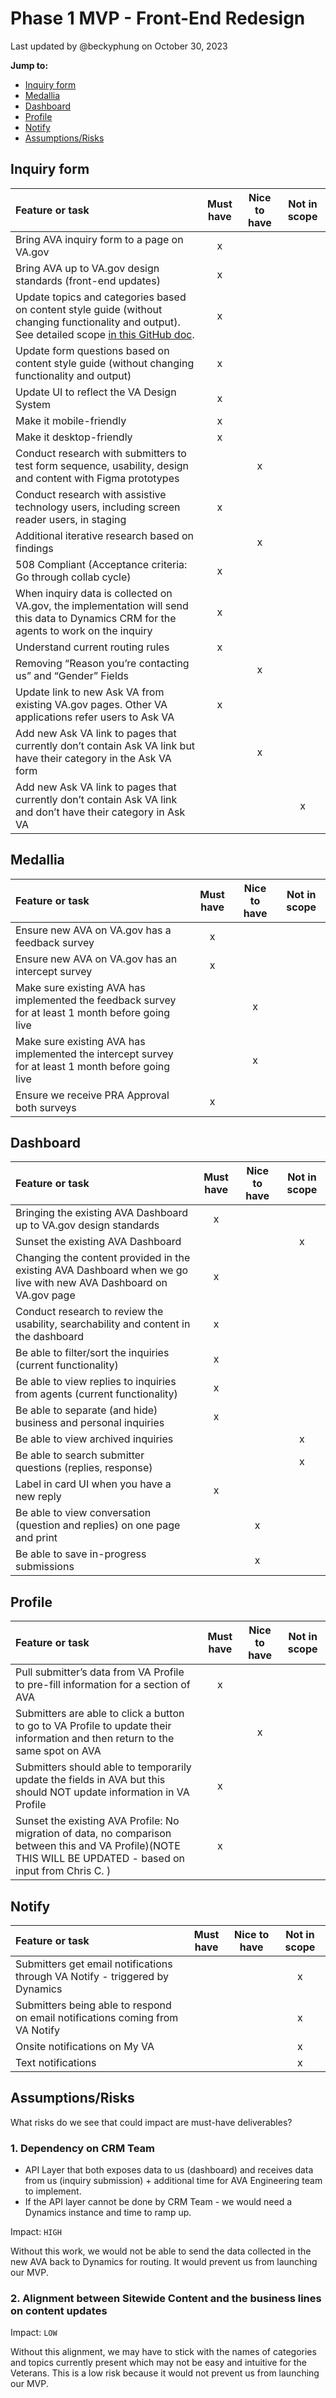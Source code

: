 # Phase 1 MVP - Front-End Redesign

Last updated by @beckyphung on October 30, 2023

**Jump to:**
- [Inquiry form](#inquiry-form)
- [Medallia](#medallia)
- [Dashboard](#dashboard)
- [Profile](#profile)
- [Notify](#notify)
- [Assumptions/Risks](#assumptionsrisks)

## Inquiry form

|Feature or task|Must have|Nice to have|Not in scope|
|:--|:--:|:--:|:--:|
|Bring AVA inquiry form to a page on VA.gov|x|||
|Bring AVA up to VA.gov design standards (front-end updates)|x|||
|Update topics and categories based on content style guide (without changing functionality and output). See detailed scope [in this GitHub doc](https://github.com/department-of-veterans-affairs/va.gov-team/blob/master/products/ask-va/products/category-topic-subtopic-scope-for-phase-1.md).|x|||
|Update form questions based on content style guide (without changing functionality and output)|x|||
|Update UI to reflect the VA Design System|x|||
|Make it mobile-friendly|x|||
|Make it desktop-friendly|x|||
|Conduct research with submitters to test form sequence, usability, design and content with Figma prototypes||x||
|Conduct research with assistive technology users, including screen reader users, in staging |x|||
|Additional iterative research based on findings||x||
|508 Compliant (Acceptance criteria: Go through collab cycle)|x|||
|When inquiry data is collected on VA.gov, the implementation will send this data to Dynamics CRM for the agents to work on the inquiry|x|||
|Understand current routing rules|x|||
|Removing “Reason you’re contacting us” and “Gender” Fields||x||
|Update link to new Ask VA from existing VA.gov pages. Other VA applications refer users to Ask VA |x|||
|Add new Ask VA link to pages that currently don’t contain Ask VA link but have their category in the Ask VA form||x||
|Add new Ask VA link to pages that currently don’t contain Ask VA link and don’t have their category in Ask VA|||x|

## Medallia

|Feature or task|Must have|Nice to have|Not in scope|
|:--|:--:|:--:|:--:|
|Ensure new AVA on VA.gov has a feedback survey|x|||
|Ensure new AVA on VA.gov has an intercept survey|x|||
|Make sure existing AVA has implemented the feedback survey for at least 1 month before going live||x||
|Make sure existing AVA has implemented the intercept survey for at least 1 month before going live||x||
|Ensure we receive PRA Approval both surveys|x|||

## Dashboard

|Feature or task|Must have|Nice to have|Not in scope|
|:--|:--:|:--:|:--:|
|Bringing the existing AVA Dashboard up to VA.gov design standards|x|||
|Sunset the existing AVA Dashboard|||x|
|Changing the content provided in the existing AVA Dashboard when we go live with new AVA Dashboard on VA.gov page |x|||
|Conduct research to review the usability, searchability and content in the dashboard |x|||
|Be able to filter/sort the inquiries (current functionality)|x|||
|Be able to view replies to inquiries from agents (current functionality)|x|||
|Be able to separate (and hide) business and personal inquiries|x|||
|Be able to view archived inquiries|||x|
|Be able to search submitter questions (replies, response)|||x|
|Label in card UI when you have a new reply |x|||
|Be able to view conversation (question and replies) on one page and print||x||
|Be able to save in-progress submissions||x||

## Profile

|Feature or task|Must have|Nice to have|Not in scope|
|:--|:--:|:--:|:--:|
|Pull submitter’s data from VA Profile to pre-fill information for a section of AVA|x|||
|Submitters are able to click a button to go to VA Profile to update their information and then return to the same spot on AVA||x||
|Submitters should able to temporarily update the fields in AVA but this should NOT update information in VA Profile|x|||
|Sunset the existing AVA Profile: No migration of data, no comparison between this and VA Profile)(NOTE THIS WILL BE UPDATED - based on input from Chris C. ) |x|||

## Notify

|Feature or task|Must have|Nice to have|Not in scope|
|:--|:--:|:--:|:--:|
|Submitters get email notifications through VA Notify - triggered by Dynamics|||x|
|Submitters being able to respond on email notifications coming from VA Notify|||x|
|Onsite notifications on My VA|||x|
|Text notifications|||x|

## Assumptions/Risks

What risks do we see that could impact are must-have deliverables?

### 1. Dependency on CRM Team
- API Layer that both exposes data to us (dashboard) and receives data from us (inquiry submission) + additional time for AVA Engineering team to implement.
- If the API layer cannot be done by CRM Team - we would need a Dynamics instance and time to ramp up.

Impact: `HIGH`

Without this work, we would not be able to send the data collected in the new AVA back to Dynamics for routing. It would prevent us from launching our MVP.

### 2. Alignment between Sitewide Content and the business lines on content updates

Impact: `LOW`

Without this alignment, we may have to stick with the names of categories and topics currently present which may not be easy and intuitive for the Veterans. This is a low risk because it would not prevent us from launching our MVP.
